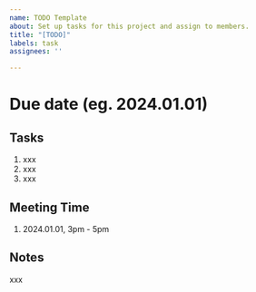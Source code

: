 ```yaml
---
name: TODO Template
about: Set up tasks for this project and assign to members.
title: "[TODO]"
labels: task
assignees: ''

---
```


# Due date (eg. 2024.01.01)

## Tasks

1. xxx
2. xxx
3. xxx

## Meeting Time

1. 2024.01.01, 3pm - 5pm

## Notes

xxx
